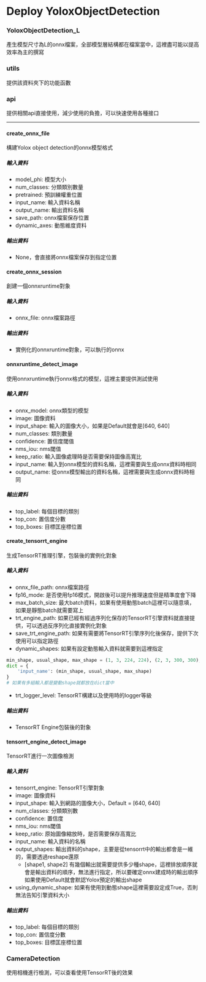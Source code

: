 # Deploy YoloxObjectDetection

### YoloxObjectDetection_L
產生模型尺寸為L的onnx檔案，全部模型層結構都在檔案當中，這裡盡可能以提高效率為主的撰寫

### utils
提供該資料夾下的功能函數

### api
提供相關api直接使用，減少使用的負擔，可以快速使用各種接口

---
#### create_onnx_file
構建Yolox object detection的onnx模型格式
##### 輸入資料
- model_phi: 模型大小
- num_classes: 分類類別數量
- pretrained: 預訓練權重位置
- input_name: 輸入資料名稱
- output_name: 輸出資料名稱
- save_path: onnx檔案保存位置
- dynamic_axes: 動態維度資料
##### 輸出資料
- None，會直接將onnx檔案保存到指定位置

#### create_onnx_session
創建一個onnxruntime對象
##### 輸入資料
- onnx_file: onnx檔案路徑
##### 輸出資料
- 實例化的onnxruntime對象，可以執行的onnx

#### onnxruntime_detect_image
使用onnxruntime執行onnx格式的模型，這裡主要提供測試使用
##### 輸入資料
- onnx_model: onnx類型的模型 
- image: 圖像資料 
- input_shape: 輸入的圖像大小，如果是Default就會是[640, 640]
- num_classes: 類別數量 
- confidence: 置信度閾值 
- nms_iou: nms閾值 
- keep_ratio: 輸入圖像處理時是否需要保持圖像高寬比 
- input_name: 輸入到onnx模型的資料名稱，這裡需要與生成onnx資料時相同 
- output_name: 從onnx模型輸出的資料名稱，這裡需要與生成onnx資料時相同
##### 輸出資料
- top_label: 每個目標的類別 
- top_con: 置信度分數 
- top_boxes: 目標匡座標位置

#### create_tensorrt_engine
生成TensorRT推理引擎，包裝後的實例化對象
##### 輸入資料
- onnx_file_path: onnx檔案路徑 
- fp16_mode: 是否使用fp16模式，開啟後可以提升推理速度但是精準度會下降 
- max_batch_size: 最大batch資料，如果有使用動態batch這裡可以隨意填，如果是靜態batch就需要寫上 
- trt_engine_path: 如果已經有經過序列化保存的TensorRT引擎資料就直接提供，可以透過反序列化直接實例化對象 
- save_trt_engine_path: 如果有需要將TensorRT引擎序列化後保存，提供下次使用可以指定路徑 
- dynamic_shapes: 如果有設定動態輸入資料就需要到這裡指定
```python
min_shape, usual_shape, max_shape = (1, 3, 224, 224), (2, 3, 300, 300), (3, 3, 512, 512)
dict = {
    'input_name': (min_shape, usual_shape, max_shape)
}
# 如果有多組輸入都是變動shape就都放在dict當中
``` 
- trt_logger_level: TensorRT構建以及使用時的logger等級
##### 輸出資料
- TensorRT Engine包裝後的對象

#### tensorrt_engine_detect_image
TensorRT進行一次圖像檢測
##### 輸入資料
- tensorrt_engine: TensorRT引擎對象 
- image: 圖像資料 
- input_shape: 輸入到網路的圖像大小，Default = [640, 640]
- num_classes: 分類類別數 
- confidence: 置信度 
- nms_iou: nms閾值 
- keep_ratio: 原始圖像縮放時，是否需要保存高寬比 
- input_name: 輸入資料的名稱 
- output_shapes: 輸出資料的shape，主要是從tensorrt中的輸出都會是一維的，需要透過reshape還原
  - [shape1, shape2]
  有幾個輸出就需要提供多少種shape，這裡排放順序就會是輸出資料的順序，無法進行指定，所以要確定onnx建成時的輸出順序 
  如果使用Default就會默認Yolox預定的輸出shape 
- using_dynamic_shape: 如果有使用到動態shape這裡需要設定成True，否則無法告知引擎資料大小
##### 輸出資料
- top_label: 每個目標的類別 
- top_con: 置信度分數 
- top_boxes: 目標匡座標位置

### CameraDetection
使用相機進行檢測，可以查看使用TensorRT後的效果
